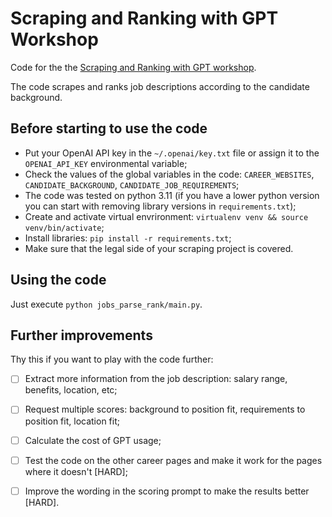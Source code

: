 # Scraping and Ranking with GPT Workshop
Code for the the [Scraping and Ranking with GPT workshop](https://www.codementor.io/events/automate-your-job-search-scraping-and-ranking-with-gpt-hciurs5ewe).

The code scrapes and ranks job descriptions according to the candidate background.
## Before starting to use the code
- Put your OpenAI API key in the `~/.openai/key.txt` file or assign it to the `OPENAI_API_KEY` environmental variable;
- Check the values of the global variables in the code: `CAREER_WEBSITES`, `CANDIDATE_BACKGROUND`, `CANDIDATE_JOB_REQUIREMENTS`;
- The code was tested on python 3.11 (if you have a lower python version you can start with removing library versions in `requirements.txt`);
- Create and activate virtual envrironment: `virtualenv venv && source venv/bin/activate`;
- Install libraries: `pip install -r requirements.txt`;
- Make sure that the legal side of your scraping project is covered.
## Using the code
Just execute `python jobs_parse_rank/main.py`.
## Further improvements
Thy this if you want to play with the code further:
- [ ] Extract more information from the job description: salary range, benefits, location, etc;
- [ ] Request multiple scores: background to position fit, requirements to position fit, location fit;
- [ ] Calculate the cost of GPT usage;
- [ ] Test the code on the other career pages and make it work for the pages where it doesn't [HARD];
- [ ] Improve the wording in the scoring prompt to make the results better [HARD].


